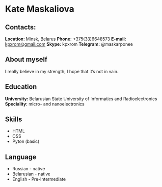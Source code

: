 # Kate Maskaliova

## Contacts:
**Location:** Minsk, Belarus
**Phone:** +375(33)6648573
**E-mail:** kpxrom@gmail.com
**Skype:** kpxrom
**Telegram:** @maskarponee
## About myself
I really believe in my strength, I hope that it’s not in vain.
## Education
**University:** Belarusian State University of Informatics and Radioelectronics
**Speciality:** micro- and nanoelectronics
## Skills
* HTML
* CSS
* Pyton (basic)
##   Language
* Russian - native
* Belarusian - native
* English - Pre-Intermediate
